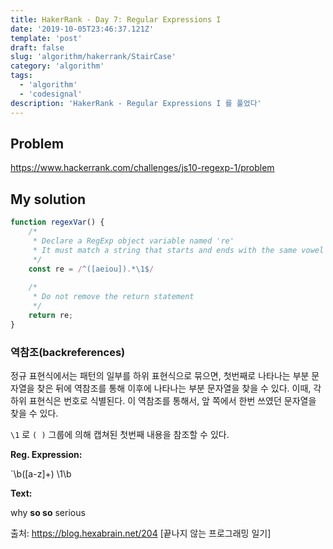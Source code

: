 ```yaml
---
title: HakerRank - Day 7: Regular Expressions I
date: '2019-10-05T23:46:37.121Z'
template: 'post'
draft: false
slug: 'algorithm/hakerrank/StairCase'
category: 'algorithm'
tags:
  - 'algorithm'
  - 'codesignal'
description: 'HakerRank - Regular Expressions I 를 풀었다'
---
```


## Problem

https://www.hackerrank.com/challenges/js10-regexp-1/problem

## My solution

```javascript
function regexVar() {
    /*
     * Declare a RegExp object variable named 're'
     * It must match a string that starts and ends with the same vowel (i.e., {a, e, i, o, u})
     */
    const re = /^([aeiou]).*\1$/
    
    /*
     * Do not remove the return statement
     */
    return re;
}
```

### 역참조(backreferences)

정규 표현식에서는 패턴의 일부를 하위 표현식으로 묶으면, 첫번째로 나타나는 부분 문자열을 찾은 뒤에 역참조를 통해 이후에 나타나는 부분 문자열을 찾을 수 있다. 이때, 각 하위 표현식은 번호로 식별된다. 이 역참조를 통해서, 앞 쪽에서 한번 쓰였던 문자열을 찾을  수 있다. 

 `\1` 로 `( )` 그룹에 의해 캡쳐된 첫번째 내용을 참조할 수 있다.

**Reg. Expression:**

`\b([a-z]+) \1\b

**Text:**

why **so so** serious

출처: https://blog.hexabrain.net/204 [끝나지 않는 프로그래밍 일기]